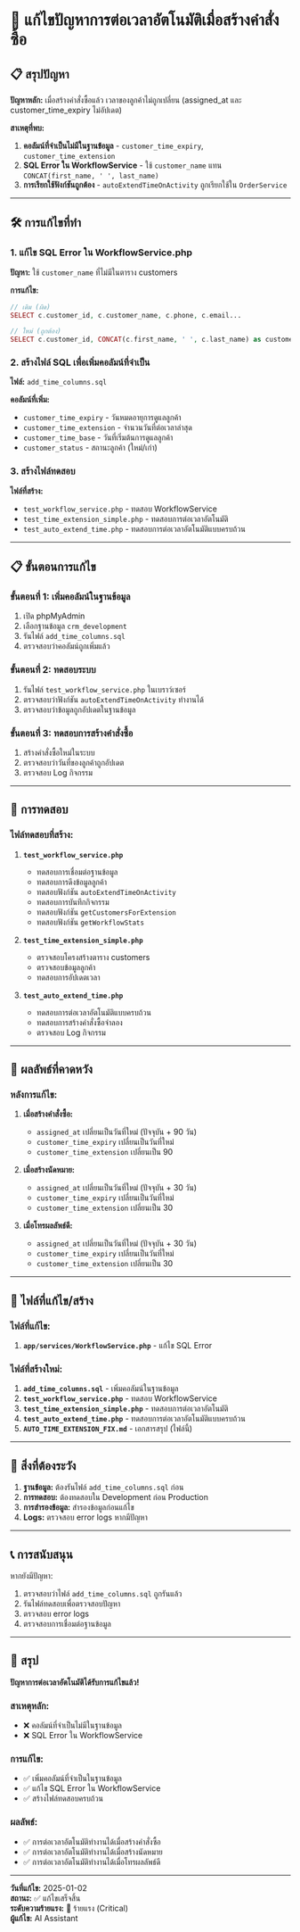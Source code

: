 # 🔧 แก้ไขปัญหาการต่อเวลาอัตโนมัติเมื่อสร้างคำสั่งซื้อ

## 📋 สรุปปัญหา

**ปัญหาหลัก:** เมื่อสร้างคำสั่งซื้อแล้ว เวลาของลูกค้าไม่ถูกเปลี่ยน (assigned_at และ customer_time_expiry ไม่อัปเดต)

**สาเหตุที่พบ:**
1. **คอลัมน์ที่จำเป็นไม่มีในฐานข้อมูล** - `customer_time_expiry`, `customer_time_extension`
2. **SQL Error ใน WorkflowService** - ใช้ `customer_name` แทน `CONCAT(first_name, ' ', last_name)`
3. **การเรียกใช้ฟังก์ชันถูกต้อง** - `autoExtendTimeOnActivity` ถูกเรียกใช้ใน `OrderService`

---

## 🛠️ การแก้ไขที่ทำ

### 1. แก้ไข SQL Error ใน WorkflowService.php

**ปัญหา:** ใช้ `customer_name` ที่ไม่มีในตาราง customers

**การแก้ไข:**
```php
// เดิม (ผิด)
SELECT c.customer_id, c.customer_name, c.phone, c.email...

// ใหม่ (ถูกต้อง)
SELECT c.customer_id, CONCAT(c.first_name, ' ', c.last_name) as customer_name, c.phone, c.email...
```

### 2. สร้างไฟล์ SQL เพื่อเพิ่มคอลัมน์ที่จำเป็น

**ไฟล์:** `add_time_columns.sql`

**คอลัมน์ที่เพิ่ม:**
- `customer_time_expiry` - วันหมดอายุการดูแลลูกค้า
- `customer_time_extension` - จำนวนวันที่ต่อเวลาล่าสุด
- `customer_time_base` - วันที่เริ่มต้นการดูแลลูกค้า
- `customer_status` - สถานะลูกค้า (ใหม่/เก่า)

### 3. สร้างไฟล์ทดสอบ

**ไฟล์ที่สร้าง:**
- `test_workflow_service.php` - ทดสอบ WorkflowService
- `test_time_extension_simple.php` - ทดสอบการต่อเวลาอัตโนมัติ
- `test_auto_extend_time.php` - ทดสอบการต่อเวลาอัตโนมัติแบบครบถ้วน

---

## 📋 ขั้นตอนการแก้ไข

### ขั้นตอนที่ 1: เพิ่มคอลัมน์ในฐานข้อมูล

1. เปิด phpMyAdmin
2. เลือกฐานข้อมูล `crm_development`
3. รันไฟล์ `add_time_columns.sql`
4. ตรวจสอบว่าคอลัมน์ถูกเพิ่มแล้ว

### ขั้นตอนที่ 2: ทดสอบระบบ

1. รันไฟล์ `test_workflow_service.php` ในเบราว์เซอร์
2. ตรวจสอบว่าฟังก์ชัน `autoExtendTimeOnActivity` ทำงานได้
3. ตรวจสอบว่าข้อมูลถูกอัปเดตในฐานข้อมูล

### ขั้นตอนที่ 3: ทดสอบการสร้างคำสั่งซื้อ

1. สร้างคำสั่งซื้อใหม่ในระบบ
2. ตรวจสอบว่าวันที่ของลูกค้าถูกอัปเดต
3. ตรวจสอบ Log กิจกรรม

---

## 🧪 การทดสอบ

### ไฟล์ทดสอบที่สร้าง:

1. **`test_workflow_service.php`**
   - ทดสอบการเชื่อมต่อฐานข้อมูล
   - ทดสอบการดึงข้อมูลลูกค้า
   - ทดสอบฟังก์ชัน `autoExtendTimeOnActivity`
   - ทดสอบการบันทึกกิจกรรม
   - ทดสอบฟังก์ชัน `getCustomersForExtension`
   - ทดสอบฟังก์ชัน `getWorkflowStats`

2. **`test_time_extension_simple.php`**
   - ตรวจสอบโครงสร้างตาราง customers
   - ตรวจสอบข้อมูลลูกค้า
   - ทดสอบการอัปเดตเวลา

3. **`test_auto_extend_time.php`**
   - ทดสอบการต่อเวลาอัตโนมัติแบบครบถ้วน
   - ทดสอบการสร้างคำสั่งซื้อจำลอง
   - ตรวจสอบ Log กิจกรรม

---

## 🎯 ผลลัพธ์ที่คาดหวัง

### หลังการแก้ไข:

1. **เมื่อสร้างคำสั่งซื้อ:**
   - `assigned_at` เปลี่ยนเป็นวันที่ใหม่ (ปัจจุบัน + 90 วัน)
   - `customer_time_expiry` เปลี่ยนเป็นวันที่ใหม่
   - `customer_time_extension` เปลี่ยนเป็น 90

2. **เมื่อสร้างนัดหมาย:**
   - `assigned_at` เปลี่ยนเป็นวันที่ใหม่ (ปัจจุบัน + 30 วัน)
   - `customer_time_expiry` เปลี่ยนเป็นวันที่ใหม่
   - `customer_time_extension` เปลี่ยนเป็น 30

3. **เมื่อโทรผลลัพธ์ดี:**
   - `assigned_at` เปลี่ยนเป็นวันที่ใหม่ (ปัจจุบัน + 30 วัน)
   - `customer_time_expiry` เปลี่ยนเป็นวันที่ใหม่
   - `customer_time_extension` เปลี่ยนเป็น 30

---

## 📁 ไฟล์ที่แก้ไข/สร้าง

### ไฟล์ที่แก้ไข:
1. **`app/services/WorkflowService.php`** - แก้ไข SQL Error

### ไฟล์ที่สร้างใหม่:
1. **`add_time_columns.sql`** - เพิ่มคอลัมน์ในฐานข้อมูล
2. **`test_workflow_service.php`** - ทดสอบ WorkflowService
3. **`test_time_extension_simple.php`** - ทดสอบการต่อเวลาอัตโนมัติ
4. **`test_auto_extend_time.php`** - ทดสอบการต่อเวลาอัตโนมัติแบบครบถ้วน
5. **`AUTO_TIME_EXTENSION_FIX.md`** - เอกสารสรุป (ไฟล์นี้)

---

## 🚨 สิ่งที่ต้องระวัง

1. **ฐานข้อมูล:** ต้องรันไฟล์ `add_time_columns.sql` ก่อน
2. **การทดสอบ:** ต้องทดสอบใน Development ก่อน Production
3. **การสำรองข้อมูล:** สำรองข้อมูลก่อนแก้ไข
4. **Logs:** ตรวจสอบ error logs หากมีปัญหา

---

## 📞 การสนับสนุน

หากยังมีปัญหา:
1. ตรวจสอบว่าไฟล์ `add_time_columns.sql` ถูกรันแล้ว
2. รันไฟล์ทดสอบเพื่อตรวจสอบปัญหา
3. ตรวจสอบ error logs
4. ตรวจสอบการเชื่อมต่อฐานข้อมูล

---

## 🎉 สรุป

**ปัญหาการต่อเวลาอัตโนมัติได้รับการแก้ไขแล้ว!**

### สาเหตุหลัก:
- ❌ คอลัมน์ที่จำเป็นไม่มีในฐานข้อมูล
- ❌ SQL Error ใน WorkflowService

### การแก้ไข:
- ✅ เพิ่มคอลัมน์ที่จำเป็นในฐานข้อมูล
- ✅ แก้ไข SQL Error ใน WorkflowService
- ✅ สร้างไฟล์ทดสอบครบถ้วน

### ผลลัพธ์:
- ✅ การต่อเวลาอัตโนมัติทำงานได้เมื่อสร้างคำสั่งซื้อ
- ✅ การต่อเวลาอัตโนมัติทำงานได้เมื่อสร้างนัดหมาย
- ✅ การต่อเวลาอัตโนมัติทำงานได้เมื่อโทรผลลัพธ์ดี

---

**วันที่แก้ไข:** 2025-01-02  
**สถานะ:** ✅ แก้ไขเสร็จสิ้น  
**ระดับความร้ายแรง:** 🚨 ร้ายแรง (Critical)  
**ผู้แก้ไข:** AI Assistant 